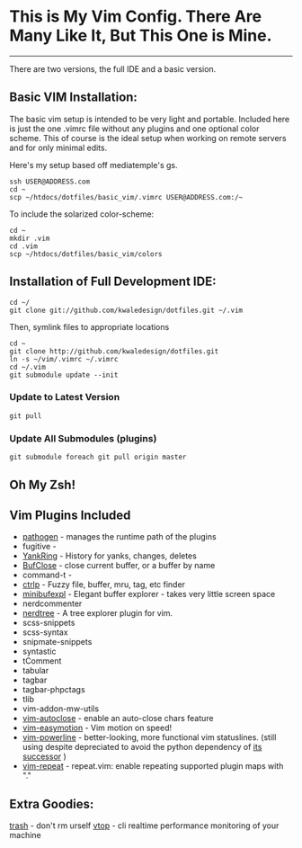 # This is My Vim Config.  There Are Many Like It, But This One is Mine.

---

There are two versions, the full IDE and a basic version.

## Basic VIM Installation:

The basic vim setup is intended to be very light and portable. Included here is just the one .vimrc file without any plugins and one optional color scheme. This of course is the ideal setup when working on remote servers and for only minimal edits.

Here's my setup based off mediatemple's gs.  

    ssh USER@ADDRESS.com
    cd ~
    scp ~/htdocs/dotfiles/basic_vim/.vimrc USER@ADDRESS.com:/~

To include the solarized color-scheme:

    cd ~
    mkdir .vim
    cd .vim
    scp ~/htdocs/dotfiles/basic_vim/colors

## Installation of Full Development IDE: 
    cd ~/
    git clone git://github.com/kwaledesign/dotfiles.git ~/.vim

Then, symlink files to appropriate locations

    cd ~
    git clone http://github.com/kwaledesign/dotfiles.git
    ln -s ~/vim/.vimrc ~/.vimrc
    cd ~/.vim
    git submodule update --init

### Update to Latest Version
    git pull

### Update All Submodules (plugins)
    git submodule foreach git pull origin master

## Oh My Zsh!

## Vim Plugins Included
* [pathogen](https://github.com/tpope/vim-pathogen) - manages the runtime path of the plugins 
* fugitive -
* [YankRing](https://github.com/vim-scripts/YankRing.vim) - History for yanks, changes, deletes
* [BufClose](https://github.com/vim-scripts/BufClose.vim) - close current
  buffer, or a buffer by name
* command-t -
* [ctrlp](https://github.com/kien/ctrlp.vim) - Fuzzy file, buffer, mru, tag, etc finder
* [minibufexpl](https://github.com/fholgado/minibufexpl.vim) - Elegant buffer
  explorer - takes very little screen space
* nerdcommenter
* [nerdtree](https://github.com/scrooloose/nerdtree) - A tree explorer plugin for vim.
* scss-snippets
* scss-syntax
* snipmate-snippets
* syntastic
* tComment
* tabular
* tagbar
* tagbar-phpctags
* tlib
* vim-addon-mw-utils
* [vim-autoclose](https://github.com/Townk/vim-autoclose) - enable an
  auto-close chars feature
* [vim-easymotion](https://github.com/Lokaltog/vim-easymotion) - Vim motion
  on speed!
* [vim-powerline](https://github.com/Lokaltog/vim-powerline) - better-looking, more functional vim statuslines. (still using despite depreciated to avoid the python dependency of [its successor](https://github.com/powerline/powerline) )
* [vim-repeat](https://github.com/tpope/vim-repeat) - repeat.vim: enable
  repeating supported plugin maps with "."

## Extra Goodies:
[trash](https://github.com/sindresorhus/trash) - don't rm urself
[vtop](https://www.npmjs.com/package/vtop) - cli realtime performance monitoring of your machine
